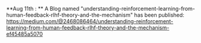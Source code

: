 **Aug 11th : **
A Blog named "understanding-reinforcement-learning-from-human-feedback-rlhf-theory-and-the-mechanism" has been published: https://medium.com/@2468086464/understanding-reinforcement-learning-from-human-feedback-rlhf-theory-and-the-mechanism-ef45485a5070 
